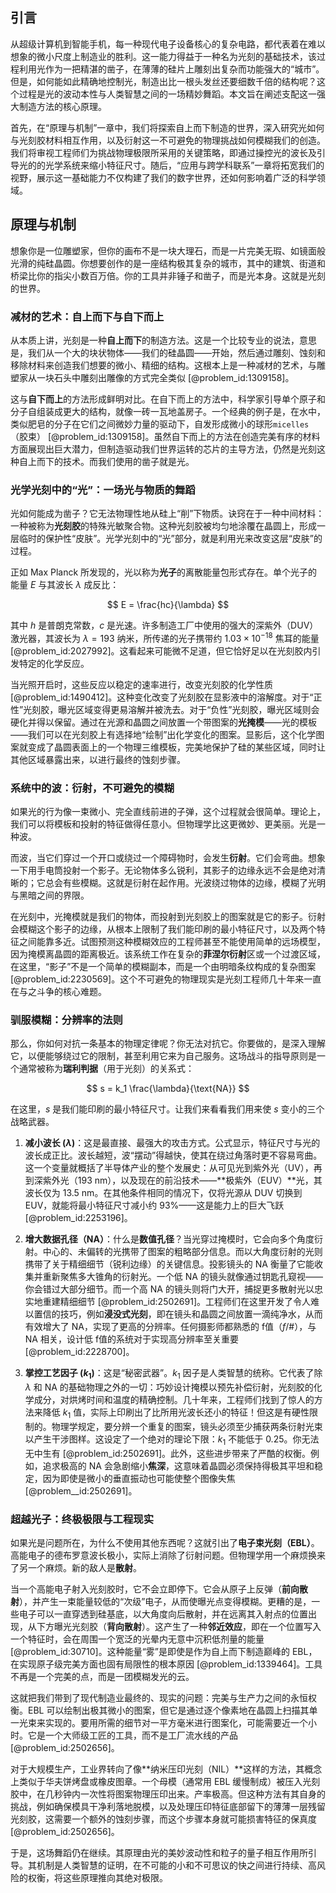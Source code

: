## 引言
从超级计算机到智能手机，每一种现代电子设备核心的复杂电路，都代表着在难以想象的微小尺度上制造业的胜利。这一能力得益于一种名为光刻的基础技术，该过程利用光作为一把精湛的凿子，在薄薄的硅片上雕刻出复杂而功能强大的“城市”。但是，如何能如此精确地控制光，制造出比一根头发丝还要细数千倍的结构呢？这个过程是光的波动本性与人类智慧之间的一场精妙舞蹈。本文旨在阐述支配这一强大制造方法的核心原理。

首先，在“原理与机制”一章中，我们将探索自上而下制造的世界，深入研究光如何与光刻胶材料相互作用，以及衍射这一不可避免的物理挑战如何模糊我们的创造。我们将审视工程师们为挑战物理极限所采用的关键策略，即通过操控光的波长及引导光的的光学系统来缩小特征尺寸。随后，“应用与跨学科联系”一章将拓宽我们的视野，展示这一基础能力不仅构建了我们的数字世界，还如何影响着广泛的科学领域。

## 原理与机制

想象你是一位雕塑家，但你的画布不是一块大理石，而是一片完美无瑕、如镜面般光滑的纯硅晶圆。你想要创作的是一座结构极其复杂的城市，其中的建筑、街道和桥梁比你的指尖小数百万倍。你的工具并非锤子和凿子，而是光本身。这就是光刻的世界。

### 减材的艺术：自上而下与自下而上

从本质上讲，光刻是一种**自上而下**的制造方法。这是一个比较专业的说法，意思是，我们从一个大的块状物体——我们的硅晶圆——开始，然后通过雕刻、蚀刻和移除材料来创造我们想要的微小、精细的结构。这根本上是一种减材的艺术，与雕塑家从一块石头中雕刻出雕像的方式完全类似 [@problem_id:1309158]。

这与**自下而上**的方法形成鲜明对比。在自下而上的方法中，科学家引导单个原子和分子自组装成更大的结构，就像一砖一瓦地盖房子。一个经典的例子是，在水中，类似肥皂的分子在它们之间微妙力量的驱动下，自发形成微小的球形`micelles`（胶束） [@problem_id:1309158]。虽然自下而上的方法在创造完美有序的材料方面展现出巨大潜力，但制造驱动我们世界运转的芯片的主导方法，仍然是光刻这种自上而下的技术。而我们使用的凿子就是光。

### 光学光刻中的“光”：一场光与物质的舞蹈

光如何能成为凿子？它无法物理性地从硅上“削”下物质。诀窍在于一种中间材料：一种被称为**光刻胶**的特殊光敏聚合物。这种光刻胶被均匀地涂覆在晶圆上，形成一层临时的保护性“皮肤”。光学光刻中的“光”部分，就是利用光来改变这层“皮肤”的过程。

正如 Max Planck 所发现的，光以称为**光子**的离散能量包形式存在。单个光子的能量 $E$ 与其波长 $\lambda$ 成反比：

$$
E = \frac{hc}{\lambda}
$$

其中 $h$ 是普朗克常数，$c$ 是光速。许多制造工厂中使用的强大的深紫外（DUV）激光器，其波长为 $\lambda = 193$ 纳米，所传递的光子携带约 $1.03 \times 10^{-18}$ 焦耳的能量 [@problem_id:2027992]。这看起来可能微不足道，但它恰好足以在光刻胶内引发特定的化学反应。

当光照开启时，这些反应以稳定的速率进行，改变光刻胶的化学性质 [@problem_id:1490412]。这种变化改变了光刻胶在显影液中的溶解度。对于“正性”光刻胶，曝光区域变得更易溶解并被洗去。对于“负性”光刻胶，曝光区域则会硬化并得以保留。通过在光源和晶圆之间放置一个带图案的**光掩模**——光的模板——我们可以在光刻胶上有选择地“绘制”出化学变化的图案。显影后，这个化学图案就变成了晶圆表面上的一个物理三维模板，完美地保护了硅的某些区域，同时让其他区域暴露出来，以进行最终的蚀刻步骤。

### 系统中的波：衍射，不可避免的模糊

如果光的行为像一束微小、完全直线前进的子弹，这个过程就会很简单。理论上，我们可以将模板和投射的特征做得任意小。但物理学比这更微妙、更美丽。光是一种波。

而波，当它们穿过一个开口或绕过一个障碍物时，会发生**衍射**。它们会弯曲。想象一下用手电筒投射一个影子。无论物体多么锐利，其影子的边缘永远不会是绝对清晰的；它总会有些模糊。这就是衍射在起作用。光波绕过物体的边缘，模糊了光明与黑暗之间的界限。

在光刻中，光掩模就是我们的物体，而投射到光刻胶上的图案就是它的影子。衍射会模糊这个影子的边缘，从根本上限制了我们能印刷的最小特征尺寸，以及两个特征之间能靠多近。试图预测这种模糊效应的工程师甚至不能使用简单的远场模型，因为掩模离晶圆的距离极近。该系统工作在复杂的**菲涅尔衍射**区或一个过渡区域，在这里，“影子”不是一个简单的模糊副本，而是一个由明暗条纹构成的复杂图案 [@problem_id:2230569]。这个不可避免的物理现实是光刻工程师几十年来一直在与之斗争的核心难题。

### 驯服模糊：分辨率的法则

那么，你如何对抗一条基本的物理定律呢？你无法对抗它。你要做的，是深入理解它，以便能够绕过它的限制，甚至利用它来为自己服务。这场战斗的指导原则是一个通常被称为**瑞利判据**（用于光刻）的关系式：

$$
s = k_1 \frac{\lambda}{\text{NA}}
$$

在这里，$s$ 是我们能印刷的最小特征尺寸。让我们来看看我们用来使 $s$ 变小的三个战略武器。

1.  **减小波长 ($\lambda$)**：这是最直接、最强大的攻击方式。公式显示，特征尺寸与光的波长成正比。波长越短，波“摆动”得越快，使其在绕过角落时更不容易弯曲。这一个变量就概括了半导体产业的整个发展史：从可见光到紫外光（UV），再到深紫外光（$193$ nm），以及现在的前沿技术——**极紫外（EUV）**光，其波长仅为 $13.5$ nm。在其他条件相同的情况下，仅将光源从 DUV 切换到 EUV，就能将最小特征尺寸减小约 93%——这是能力上的巨大飞跃 [@problem_id:2253196]。

2.  **增大数据孔径（NA）**：什么是**数值孔径**？当光穿过掩模时，它会向多个角度衍射。中心的、未偏转的光携带了图案的粗略部分信息。而以大角度衍射的光则携带了关于精细细节（锐利边缘）的关键信息。投影镜头的 NA 衡量了它能收集并重新聚焦多大锥角的衍射光。一个低 NA 的镜头就像通过钥匙孔窥视——你会错过大部分细节。而一个高 NA 的镜头则将门大开，捕捉更多散射光以忠实地重建精细细节 [@problem_id:2502691]。工程师们在这里开发了令人难以置信的技巧，例如**浸没式光刻**，即在镜头和晶圆之间放置一滴纯净水，从而有效增大了 NA，实现了更高的分辨率。任何摄影师都熟悉的 f值（$f/\#$），与 NA 相关，设计低 f值的系统对于实现高分辨率至关重要 [@problem_id:2228700]。

3.  **掌控工艺因子 ($k_1$)**：这是“秘密武器”。$k_1$ 因子是人类智慧的统称。它代表了除 $\lambda$ 和 NA 的基础物理之外的一切：巧妙设计掩模以预先补偿衍射，光刻胶的化学成分，对烘烤时间和温度的精确控制。几十年来，工程师们找到了惊人的方法来降低 $k_1$ 值，实际上印刷出了比所用光波长还小的特征！但这是有硬性限制的。物理学规定，要分辨一个重复的图案，镜头必须至少捕获两条衍射光束以产生干涉图样。这设定了一个绝对的理论下限：$k_1$ 不能低于 $0.25$。你无法无中生有 [@problem_id:2502691]。此外，这些进步带来了严酷的权衡。例如，追求极高的 NA 会急剧缩小**焦深**，这意味着晶圆必须保持得极其平坦和稳定，因为即使是微小的垂直振动也可能使整个图像失焦 [@problem__id:2502691]。

### 超越光子：终极极限与工程现实

如果光是问题所在，为什么不使用其他东西呢？这就引出了**电子束光刻（EBL）**。高能电子的德布罗意波长极小，实际上消除了衍射问题。但物理学用一个麻烦换来了另一个麻烦。新的敌人是**散射**。

当一个高能电子射入光刻胶时，它不会立即停下。它会从原子上反弹（**前向散射**），并产生一束能量较低的“次级”电子，从而使曝光点变得模糊。更糟的是，一些电子可以一直穿透到硅基底，以大角度向后散射，并在远离其入射点的位置出现，从下方曝光光刻胶（**背向散射**）。这产生了一种**邻近效应**，即在一个位置写入一个特征时，会在周围一个宽泛的光晕内无意中沉积低剂量的能量 [@problem_id:30710]。这种能量“雾”是即使是作为自上而下制造巅峰的 EBL，在实现原子级完美方面也固有局限性的根本原因 [@problem_id:1339464]。工具不再是一个完美的点，而是一团模糊发光的云。

这就把我们带到了现代制造业最终的、现实的问题：完美与生产力之间的永恒权衡。EBL 可以绘制出极其微小的图案，但它是通过逐个像素地在晶圆上扫描其单一光束来实现的。要用所需的细节对一平方毫米进行图案化，可能需要近一个小时。它是一个大师级工匠的工具，而不是工厂流水线的产品 [@problem_id:2502656]。

对于大规模生产，工业界转向了像**纳米压印光刻（NIL）**这样的方法，其概念上类似于华夫饼烤盘或橡皮图章。一个母模（通常用 EBL 缓慢制成）被压入光刻胶中，在几秒钟内一次性将图案物理压印出来。产率极高。但这种方法有其自身的挑战，例如确保模具干净利落地脱模，以及处理压印特征底部留下的薄薄一层残留光刻胶，这需要一个额外的蚀刻步骤，而这个步骤本身就可能损害特征的保真度 [@problem_id:2502656]。

于是，这场舞蹈仍在继续。其原理由光的美妙波动性和粒子的量子相互作用所引导。其机制是人类智慧的证明，在不可能的小和不可思议的快之间进行持续、高风险的权衡，将这些原理推向其绝对极限。

